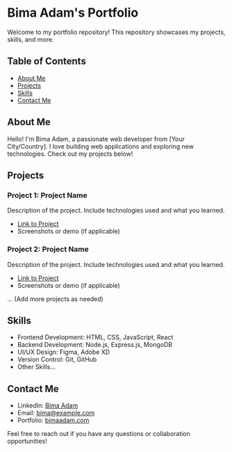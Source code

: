 # Bima Adam's Portfolio

Welcome to my portfolio repository! This repository showcases my projects, skills, and more.

## Table of Contents

- [About Me](#about-me)
- [Projects](#projects)
- [Skills](#skills)
- [Contact Me](#contact-me)

## About Me

Hello! I'm Bima Adam, a passionate web developer from [Your City/Country]. I love building web applications and exploring new technologies. Check out my projects below!

## Projects

### Project 1: Project Name

Description of the project. Include technologies used and what you learned.

- [Link to Project](#)
- Screenshots or demo (if applicable)

### Project 2: Project Name

Description of the project. Include technologies used and what you learned.

- [Link to Project](#)
- Screenshots or demo (if applicable)

... (Add more projects as needed)

## Skills

- Frontend Development: HTML, CSS, JavaScript, React
- Backend Development: Node.js, Express.js, MongoDB
- UI/UX Design: Figma, Adobe XD
- Version Control: Git, GitHub
- Other Skills...

## Contact Me

- LinkedIn: [Bima Adam](#)
- Email: [bima@example.com](mailto:bima@example.com)
- Portfolio: [bimaadam.com](#)

Feel free to reach out if you have any questions or collaboration opportunities!

